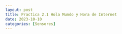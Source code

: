 ```yaml
---
layout: post
title: Practica 2.1 Hola Mundo y Hora de Internet 
date: 2023-10-10
categories: [Sensores]
---
```



